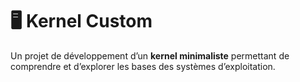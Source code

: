 # 🖥️ Kernel Custom  

Un projet de développement d’un **kernel minimaliste** permettant de comprendre et d’explorer les bases des systèmes d’exploitation.  





